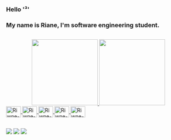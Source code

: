 ### Hello '³'
### My name is Riane, I'm software engineering student.
##

<div align="center">
  <a href="https://github.com/Riwne">
  <img height="180em" src="https://github-readme-stats.vercel.app/api?username=Riwne&show_icons=true&theme=github_dark&include_all_commits=true&count_private=true"/>
  <img height="180em" src="https://github-readme-stats.vercel.app/api/top-langs/?username=Riwne&layout=compact&langs_count=7&theme=github_dark"/>
</div>

<img align="center" alt="Riwne-Js" height="30" width="40" src="https://cdn.jsdelivr.net/gh/devicons/devicon/icons/c/c-plain.svg" />       
<img align="center" alt="Riwne-Js" height="30" width="40" src="https://cdn.jsdelivr.net/gh/devicons/devicon/icons/python/python-original.svg" />   
<img align="center" alt="Riwne-Js" height="30" width="40" src="https://cdn.jsdelivr.net/gh/devicons/devicon/icons/java/java-original-wordmark.svg" />
<img align="center" alt="Riwne-Js" height="30" width="40" src="https://cdn.jsdelivr.net/gh/devicons/devicon/icons/figma/figma-original.svg" />
<img align="center" alt="Riwne-Js" height="30" width="40" src="https://cdn.jsdelivr.net/gh/devicons/devicon/icons/canva/canva-original.svg" />

##

<div>
  <a href = "mailto:rianecarlagomes@gmail.com"><img src="https://img.shields.io/badge/-Gmail-%23333?style=for-the-badge&logo=gmail&logoColor=white" target="_blank"></a>
  <a href="https://www.linkedin.com/in/riane-carla-b688a8206/" target="_blank"><img src="https://img.shields.io/badge/-LinkedIn-%230077B5?style=for-the-badge&logo=linkedin&logoColor=white" target="_blank"></a> 
  <a href=" " target="_blank"><img src="https://img.shields.io/badge/GitHub-100000?style=for-the-badge&logo=github&logoColor=white" target="_blank"></a>
</div>
